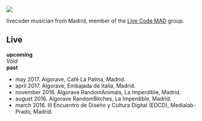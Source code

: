 ![](https://rubentr.github.io/duo/static/images/og.jpg)

livecoder musician from Madrid, member of the [Live Code MAD](http://livecodemad.org/) group.

## Live   
**upcoming**  
*Void*  
**past**  
- may 2017. Algorave, Café La Palma, Madrid.
- april 2017. Algorave, Embajada de Italia, Madrid.
- november 2016. Algorave RandomAnimals, La Imperdible, Madrid.
- august 2016. Algorave RandomBitches, La Imperdible, Madrid.
- march 2016. III Encuentro de Diseño y Cultura Digital (EDCD), Medialab-Prado, Madrid.